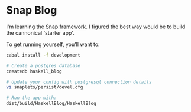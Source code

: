 Snap Blog
=========

I'm learning the [Snap framework][SnapFramework]. I figured the best way would be to build the
cannonical 'starter app'.

To get running yourself, you'll want to:

```bash
cabal install -f development

# Create a postgres database
createdb haskell_blog

# Update your config with postgresql connection details
vi snaplets/persist/devel.cfg

# Run the app with:
dist/build/HaskellBlog/HaskellBlog

```

[SnapFramework]: http://snapframework.com/
